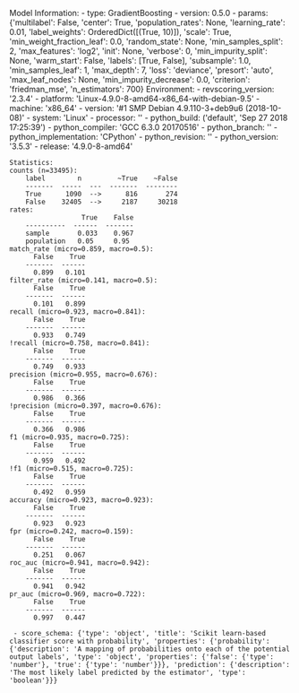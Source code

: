Model Information:
	 - type: GradientBoosting
	 - version: 0.5.0
	 - params: {'multilabel': False, 'center': True, 'population_rates': None, 'learning_rate': 0.01, 'label_weights': OrderedDict([(True, 10)]), 'scale': True, 'min_weight_fraction_leaf': 0.0, 'random_state': None, 'min_samples_split': 2, 'max_features': 'log2', 'init': None, 'verbose': 0, 'min_impurity_split': None, 'warm_start': False, 'labels': [True, False], 'subsample': 1.0, 'min_samples_leaf': 1, 'max_depth': 7, 'loss': 'deviance', 'presort': 'auto', 'max_leaf_nodes': None, 'min_impurity_decrease': 0.0, 'criterion': 'friedman_mse', 'n_estimators': 700}
	Environment:
	 - revscoring_version: '2.3.4'
	 - platform: 'Linux-4.9.0-8-amd64-x86_64-with-debian-9.5'
	 - machine: 'x86_64'
	 - version: '#1 SMP Debian 4.9.110-3+deb9u6 (2018-10-08)'
	 - system: 'Linux'
	 - processor: ''
	 - python_build: ('default', 'Sep 27 2018 17:25:39')
	 - python_compiler: 'GCC 6.3.0 20170516'
	 - python_branch: ''
	 - python_implementation: 'CPython'
	 - python_revision: ''
	 - python_version: '3.5.3'
	 - release: '4.9.0-8-amd64'
	
	Statistics:
	counts (n=33495):
		label        n         ~True    ~False
		-------  -----  ---  -------  --------
		True      1090  -->      816       274
		False    32405  -->     2187     30218
	rates:
		              True    False
		----------  ------  -------
		sample       0.033    0.967
		population   0.05     0.95
	match_rate (micro=0.859, macro=0.5):
		  False    True
		-------  ------
		  0.899   0.101
	filter_rate (micro=0.141, macro=0.5):
		  False    True
		-------  ------
		  0.101   0.899
	recall (micro=0.923, macro=0.841):
		  False    True
		-------  ------
		  0.933   0.749
	!recall (micro=0.758, macro=0.841):
		  False    True
		-------  ------
		  0.749   0.933
	precision (micro=0.955, macro=0.676):
		  False    True
		-------  ------
		  0.986   0.366
	!precision (micro=0.397, macro=0.676):
		  False    True
		-------  ------
		  0.366   0.986
	f1 (micro=0.935, macro=0.725):
		  False    True
		-------  ------
		  0.959   0.492
	!f1 (micro=0.515, macro=0.725):
		  False    True
		-------  ------
		  0.492   0.959
	accuracy (micro=0.923, macro=0.923):
		  False    True
		-------  ------
		  0.923   0.923
	fpr (micro=0.242, macro=0.159):
		  False    True
		-------  ------
		  0.251   0.067
	roc_auc (micro=0.941, macro=0.942):
		  False    True
		-------  ------
		  0.941   0.942
	pr_auc (micro=0.969, macro=0.722):
		  False    True
		-------  ------
		  0.997   0.447
	
	 - score_schema: {'type': 'object', 'title': 'Scikit learn-based classifier score with probability', 'properties': {'probability': {'description': 'A mapping of probabilities onto each of the potential output labels', 'type': 'object', 'properties': {'false': {'type': 'number'}, 'true': {'type': 'number'}}}, 'prediction': {'description': 'The most likely label predicted by the estimator', 'type': 'boolean'}}}

